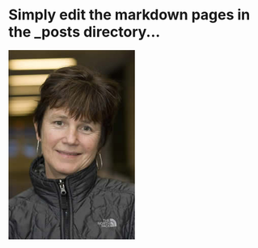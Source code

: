 Simply edit the markdown pages in the _posts directory...
==========================
![Robin-Harvey.jpg](/images/Robin-Harvey.jpg)


